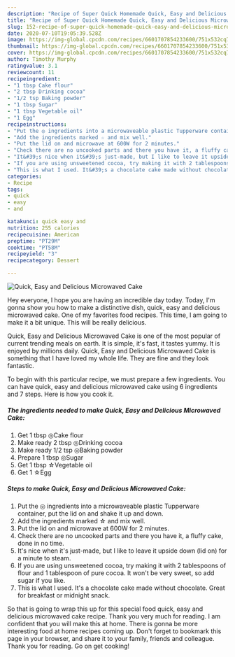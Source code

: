 ```yaml
---
description: "Recipe of Super Quick Homemade Quick, Easy and Delicious Microwaved Cake"
title: "Recipe of Super Quick Homemade Quick, Easy and Delicious Microwaved Cake"
slug: 152-recipe-of-super-quick-homemade-quick-easy-and-delicious-microwaved-cake
date: 2020-07-10T19:05:39.528Z
image: https://img-global.cpcdn.com/recipes/6601707854233600/751x532cq70/quick-easy-and-delicious-microwaved-cake-recipe-main-photo.jpg
thumbnail: https://img-global.cpcdn.com/recipes/6601707854233600/751x532cq70/quick-easy-and-delicious-microwaved-cake-recipe-main-photo.jpg
cover: https://img-global.cpcdn.com/recipes/6601707854233600/751x532cq70/quick-easy-and-delicious-microwaved-cake-recipe-main-photo.jpg
author: Timothy Murphy
ratingvalue: 3.1
reviewcount: 11
recipeingredient:
- "1 tbsp Cake flour"
- "2 tbsp Drinking cocoa"
- "1/2 tsp Baking powder"
- "1 tbsp Sugar"
- "1 tbsp Vegetable oil"
- "1 Egg"
recipeinstructions:
- "Put the ◎ ingredients into a microwaveable plastic Tupperware container, put the lid on and shake it up and down."
- "Add the ingredients marked ☆ and mix well."
- "Put the lid on and microwave at 600W for 2 minutes."
- "Check there are no uncooked parts and there you have it, a fluffy cake, done in no time."
- "It&#39;s nice when it&#39;s just-made, but I like to leave it upside down (lid on) for a minute to steam."
- "If you are using unsweetened cocoa, try making it with 2 tablespoons of flour and 1 tablespoon of pure cocoa. It won&#39;t be very sweet, so add sugar if you like."
- "This is what I used. It&#39;s a chocolate cake made without chocolate. Great for breakfast or midnight snack."
categories:
- Recipe
tags:
- quick
- easy
- and

katakunci: quick easy and 
nutrition: 255 calories
recipecuisine: American
preptime: "PT29M"
cooktime: "PT58M"
recipeyield: "3"
recipecategory: Dessert

---
```



![Quick, Easy and Delicious Microwaved Cake](https://img-global.cpcdn.com/recipes/6601707854233600/751x532cq70/quick-easy-and-delicious-microwaved-cake-recipe-main-photo.jpg)

Hey everyone, I hope you are having an incredible day today. Today, I'm gonna show you how to make a distinctive dish, quick, easy and delicious microwaved cake. One of my favorites food recipes. This time, I am going to make it a bit unique. This will be really delicious.

Quick, Easy and Delicious Microwaved Cake is one of the most popular of current trending meals on earth. It is simple, it's fast, it tastes yummy. It is enjoyed by millions daily. Quick, Easy and Delicious Microwaved Cake is something that I have loved my whole life. They are fine and they look fantastic.




To begin with this particular recipe, we must prepare a few ingredients. You can have quick, easy and delicious microwaved cake using 6 ingredients and 7 steps. Here is how you cook it.

<!--inarticleads1-->

##### The ingredients needed to make Quick, Easy and Delicious Microwaved Cake:

1. Get 1 tbsp ◎Cake flour
1. Make ready 2 tbsp ◎Drinking cocoa
1. Make ready 1/2 tsp ◎Baking powder
1. Prepare 1 tbsp ◎Sugar
1. Get 1 tbsp ☆Vegetable oil
1. Get 1 ☆Egg




<!--inarticleads2-->

##### Steps to make Quick, Easy and Delicious Microwaved Cake:

1. Put the ◎ ingredients into a microwaveable plastic Tupperware container, put the lid on and shake it up and down.
1. Add the ingredients marked ☆ and mix well.
1. Put the lid on and microwave at 600W for 2 minutes.
1. Check there are no uncooked parts and there you have it, a fluffy cake, done in no time.
1. It&#39;s nice when it&#39;s just-made, but I like to leave it upside down (lid on) for a minute to steam.
1. If you are using unsweetened cocoa, try making it with 2 tablespoons of flour and 1 tablespoon of pure cocoa. It won&#39;t be very sweet, so add sugar if you like.
1. This is what I used. It&#39;s a chocolate cake made without chocolate. Great for breakfast or midnight snack.




So that is going to wrap this up for this special food quick, easy and delicious microwaved cake recipe. Thank you very much for reading. I am confident that you will make this at home. There is gonna be more interesting food at home recipes coming up. Don't forget to bookmark this page in your browser, and share it to your family, friends and colleague. Thank you for reading. Go on get cooking!
